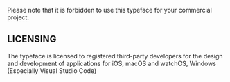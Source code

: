 Please note that it is forbidden to use this typeface for your commercial project.

## LICENSING

The typeface is licensed to registered third-party developers for the design and development of applications for iOS, macOS and watchOS, Windows (Especially Visual Studio Code)
